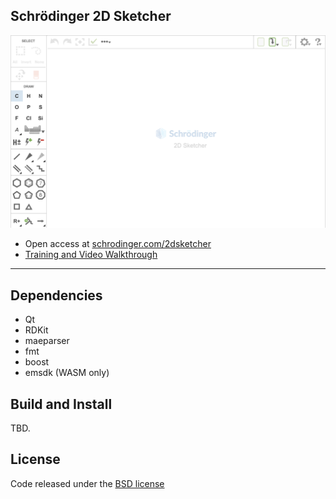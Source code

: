 ## Schrödinger 2D Sketcher

[![sketcher](https://github.com/schrodinger/sketcher/blob/main/.github/schrodinger-sketcher-screenshot.png)](https://www.schrodinger.com/2dsketcher)

* Open access at [schrodinger.com/2dsketcher](https://www.schrodinger.com/2dsketcher)
* [Training and Video Walkthrough](https://www.schrodinger.com/sites/default/files/s3/public/2D-Sketcher/2023-2/Content/Resources/Videos/2D_Sketcher.mp4)

----

## Dependencies

* Qt
* RDKit
* maeparser
* fmt
* boost
* emsdk (WASM only)

## Build and Install

TBD.

## License

Code released under the [BSD license](https://github.com/schrodinger/sketcher/blob/master/LICENSE)
